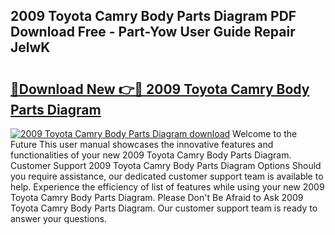 ## 2009 Toyota Camry Body Parts Diagram PDF Download Free - Part-Yow User Guide Repair JelwK

# <h2><a href="http://dfqhlzk.blite.top/?on=2009+Toyota+Camry+Body+Parts+Diagram">🔗Download New 👉🔴 2009 Toyota Camry Body Parts Diagram</a></h2>

[![2009 Toyota Camry Body Parts Diagram download](https://i.imgur.com/lujVjoI.png)](http://dfqhlzk.blite.top/?on=2009+Toyota+Camry+Body+Parts+Diagram)
Welcome to the Future This user manual showcases the innovative features and functionalities of your new 2009 Toyota Camry Body Parts Diagram. Customer Support 2009 Toyota Camry Body Parts Diagram Options Should you require assistance, our dedicated customer support team is available to help. Experience the efficiency of list of features while using your new 2009 Toyota Camry Body Parts Diagram. Please Don't Be Afraid to Ask 2009 Toyota Camry Body Parts Diagram. Our customer support team is ready to answer your questions.
